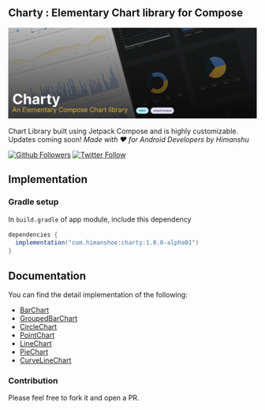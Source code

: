 ## Charty : Elementary Chart library for Compose

![Charty](img/charty-banner.png)

Chart Library built using Jetpack Compose and is highly customizable. Updates coming soon!
_Made with ❤️ for Android Developers by Himanshu_

[![Github Followers](https://img.shields.io/github/followers/hi-manshu?label=Follow&style=social)](https://github.com/hi-manshu)
[![Twitter Follow](https://img.shields.io/twitter/follow/hi_man_shoe?label=Follow&style=social)](https://twitter.com/hi_man_shoe)

## Implementation

### Gradle setup

In `build.gradle` of app module, include this dependency

```gradle
dependencies {
  implementation("com.himanshoe:charty:1.0.0-alpha01")
}
```

## Documentation
You can find the detail implementation of the following:

- [BarChart](docs/BarChart.md)
- [GroupedBarChart](docs/GroupedBarChart.md)
- [CircleChart](docs/CircleChart.md)
- [PointChart](docs/PointChart.md)
- [LineChart](docs/LineChart.md)
- [PieChart](docs/PieChart.md)
- [CurveLineChart](docs/CurveLineChart.md)


### Contribution
Please feel free to fork it and open a PR.


